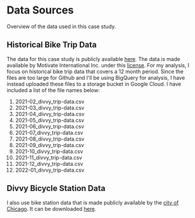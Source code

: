 # Data Sources
Overview of the data used in this case study.  

## Historical Bike Trip Data
The data for this case study is publicly available <a href="https://divvy-tripdata.s3.amazonaws.com/index.html" target="_blank">here</a>. The data is made available by Motivate International Inc. under this <a href="https://www.divvybikes.com/data-license-agreement" target="_blank">license</a>. For my analysis, I focus on historical bike trip data that covers a 12 month period. Since the files are too large for Github and I'll be using BigQuery for analysis, I have instead uploaded these files to a storage bucket in Google Cloud. I have included a list of the file names below:  

1) 2021-02_divvy_trip-data.csv  
2) 2021-03_divvy_trip-data.csv  
3) 2021-04_divvy_trip-data.csv  
4) 2021-05_divvy_trip-data.csv  
5) 2021-06_divvy_trip-data.csv  
6) 2021-07_divvy_trip-data.csv  
7) 2021-08_divvy_trip-data.csv  
8) 2021-09_divvy_trip-data.csv  
9) 2021-10_divvy_trip-data.csv  
10) 2021-11_divvy_trip-data.csv  
11) 2021-12_divvy_trip-data.csv  
12) 2022-01_divvy_trip-data.csv 

## Divvy Bicycle Station Data
I also use bike station data that is made publicly available by the <a href="https://www.chicago.gov/city/en/narr/foia/data_disclaimer.html" target="_blank">city of Chicago</a>. It can be downloaded <a href="https://data.cityofchicago.org/Transportation/Divvy-Bicycle-Stations/bbyy-e7gq/data" target="_blank">here</a>.
